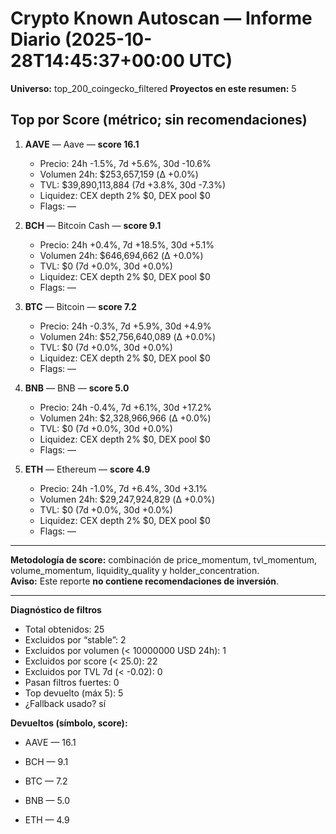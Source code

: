 # Crypto Known Autoscan — Informe Diario (2025-10-28T14:45:37+00:00 UTC)

**Universo:** top_200_coingecko_filtered
**Proyectos en este resumen:** 5

## Top por Score (métrico; sin recomendaciones)

1. **AAVE** — Aave — **score 16.1**
   - Precio: 24h -1.5%, 7d +5.6%, 30d -10.6%
   - Volumen 24h: $253,657,159 (Δ +0.0%)
   - TVL: $39,890,113,884 (7d +3.8%, 30d -7.3%)
   - Liquidez: CEX depth 2% $0, DEX pool $0
   - Flags: —

2. **BCH** — Bitcoin Cash — **score 9.1**
   - Precio: 24h +0.4%, 7d +18.5%, 30d +5.1%
   - Volumen 24h: $646,694,662 (Δ +0.0%)
   - TVL: $0 (7d +0.0%, 30d +0.0%)
   - Liquidez: CEX depth 2% $0, DEX pool $0
   - Flags: —

3. **BTC** — Bitcoin — **score 7.2**
   - Precio: 24h -0.3%, 7d +5.9%, 30d +4.9%
   - Volumen 24h: $52,756,640,089 (Δ +0.0%)
   - TVL: $0 (7d +0.0%, 30d +0.0%)
   - Liquidez: CEX depth 2% $0, DEX pool $0
   - Flags: —

4. **BNB** — BNB — **score 5.0**
   - Precio: 24h -0.4%, 7d +6.1%, 30d +17.2%
   - Volumen 24h: $2,328,966,966 (Δ +0.0%)
   - TVL: $0 (7d +0.0%, 30d +0.0%)
   - Liquidez: CEX depth 2% $0, DEX pool $0
   - Flags: —

5. **ETH** — Ethereum — **score 4.9**
   - Precio: 24h -1.0%, 7d +6.4%, 30d +3.1%
   - Volumen 24h: $29,247,924,829 (Δ +0.0%)
   - TVL: $0 (7d +0.0%, 30d +0.0%)
   - Liquidez: CEX depth 2% $0, DEX pool $0
   - Flags: —


---

**Metodología de score:** combinación de price_momentum, tvl_momentum, volume_momentum, liquidity_quality y holder_concentration.  
**Aviso:** Este reporte **no contiene recomendaciones de inversión**.


---
**Diagnóstico de filtros**

- Total obtenidos: 25
- Excluidos por “stable”: 2
- Excluidos por volumen (< 10000000 USD 24h): 1
- Excluidos por score (< 25.0): 22
- Excluidos por TVL 7d (< -0.02): 0
- Pasan filtros fuertes: 0
- Top devuelto (máx 5): 5
- ¿Fallback usado? sí


**Devueltos (símbolo, score):**

- AAVE — 16.1

- BCH — 9.1

- BTC — 7.2

- BNB — 5.0

- ETH — 4.9


